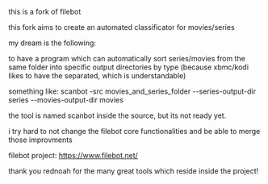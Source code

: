 this is a fork of filebot

this fork aims to create an automated classificator for movies/series

my dream is the following:

to have a program which can automatically sort series/movies from the same folder into
specific output directories by type (because xbmc/kodi likes to have the separated, which is understandable)

something like:
	scanbot -src movies_and_series_folder --series-output-dir series --movies-output-dir movies

the tool is named scanbot inside the source, but its not ready yet.

i try hard to not change the filebot core functionalities and be able to merge those improvments


filebot project:
https://www.filebot.net/

thank you rednoah for the many great tools which reside inside the project!
